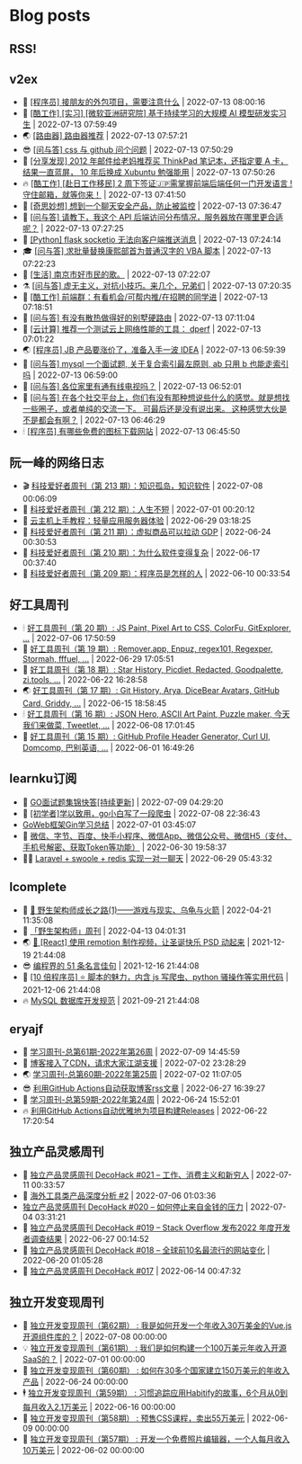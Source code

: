 # Blog posts
## RSS!



## v2ex

<!-- v2ex:START  -->
- 🫶 [[程序员] 接朋友的外包项目，需要注意什么](https://www.v2ex.com/t/865933#reply4) | 2022-07-13 08:00:16 
- 🧰 [[酷工作] [实习] [微软亚洲研究院] 基于持续学习的大规模 AI 模型研发实习生](https://www.v2ex.com/t/865932#reply0) | 2022-07-13 07:59:49 
- 🌏 [[路由器] 路由器推荐](https://www.v2ex.com/t/865931#reply1) | 2022-07-13 07:57:21 
- 😎 [[问与答] css 与 github 问个问题](https://www.v2ex.com/t/865930#reply2) | 2022-07-13 07:50:29 
- 💂 [[分享发现] 2012 年邮件给老妈推荐买 ThinkPad 笔记本，还指定要 A 卡，结果一直蓝屏， 10 年后换成 Xubuntu 勉强能用](https://www.v2ex.com/t/865929#reply0) | 2022-07-13 07:50:26 
- 🔥 [[酷工作] [赴日工作移民] 2 周下签证🇯🇵需掌握前端后端任何一门开发语言 ! 守住邮箱，就等你来！](https://www.v2ex.com/t/865928#reply2) | 2022-07-13 07:41:50 
- 🦅 [[奇思妙想] 想到一个聊天安全产品，防止被监控](https://www.v2ex.com/t/865927#reply3) | 2022-07-13 07:36:47 
- 🙉 [[问与答] 请教下，我这个 API 后端访问分布情况，服务器放在哪里更合适呢？](https://www.v2ex.com/t/865926#reply2) | 2022-07-13 07:27:25 
- 💫 [[Python] flask socketio 无法向客户端推送消息](https://www.v2ex.com/t/865925#reply2) | 2022-07-13 07:24:14 
- 🎓 [[问与答] 求批量替换康熙部首为普通汉字的 VBA 脚本](https://www.v2ex.com/t/865924#reply0) | 2022-07-13 07:22:23 
- 🗽 [[生活] 南京市好市民的歌。](https://www.v2ex.com/t/865923#reply4) | 2022-07-13 07:22:07 
- ⚗️ [[问与答] 虚无主义，对抗小技巧。来几个，兄弟们](https://www.v2ex.com/t/865922#reply3) | 2022-07-13 07:20:35 
- 🦍 [[酷工作] 前端群：有看机会/可帮内推/在招聘的同学进](https://www.v2ex.com/t/865921#reply1) | 2022-07-13 07:18:51 
- 🤩 [[问与答] 有没有散热做得好的别墅硬路由](https://www.v2ex.com/t/865920#reply0) | 2022-07-13 07:11:04 
- 🙉 [[云计算] 推荐一个测试云上网络性能的工具： dperf](https://www.v2ex.com/t/865918#reply0) | 2022-07-13 07:01:22 
- 🌏 [[程序员] JB 产品要涨价了，准备入手一波 IDEA](https://www.v2ex.com/t/865917#reply8) | 2022-07-13 06:59:39 
- 🐘 [[问与答] mysql 一个面试题, 关于复合索引最左原则, ab 只用 b 也能走索引吗](https://www.v2ex.com/t/865916#reply3) | 2022-07-13 06:59:00 
- 🧰 [[问与答] 各位家里有通有线电视吗？](https://www.v2ex.com/t/865915#reply0) | 2022-07-13 06:52:01 
- 💃 [[问与答] 在各个社交平台上，你们有没有那种想说些什么的感觉。就是想找一些圈子，或者单纯的交流一下。
可最后还是没有说出来。
这种感觉大伙是不是都会有啊？](https://www.v2ex.com/t/865913#reply0) | 2022-07-13 06:46:29 
- 🕯 [[程序员] 有哪些免费的图标下载网站](https://www.v2ex.com/t/865912#reply3) | 2022-07-13 06:45:50 <!-- v2ex:END -->

## 阮一峰的网络日志

<!-- ruanyf:START -->
- 🎬 [科技爱好者周刊（第 213 期）：知识孤岛，知识软件](http://www.ruanyifeng.com/blog/2022/07/weekly-issue-213.html) | 2022-07-08 00:06:09 
- 💄 [科技爱好者周刊（第 212 期）：人生不短](http://www.ruanyifeng.com/blog/2022/07/weekly-issue-212.html) | 2022-07-01 00:20:12 
- 🐎 [云主机上手教程：轻量应用服务器体验](http://www.ruanyifeng.com/blog/2022/06/cloud-server-getting-started-tutorial.html) | 2022-06-29 03:18:25 
- 🤔 [科技爱好者周刊（第 211 期）：虚拟商品可以拉动 GDP](http://www.ruanyifeng.com/blog/2022/06/weekly-issue-211.html) | 2022-06-24 00:30:53 
- 🧠 [科技爱好者周刊（第 210 期）：为什么软件变得复杂](http://www.ruanyifeng.com/blog/2022/06/weekly-issue-210.html) | 2022-06-17 00:37:40 
- 🎃 [科技爱好者周刊（第 209 期）：程序员是怎样的人](http://www.ruanyifeng.com/blog/2022/06/weekly-issue-209.html) | 2022-06-10 00:33:54 <!-- ruanyf:END -->

## 好工具周刊

<!-- bestxtools:START -->
- 🕯 [好工具周刊（第 20 期）: JS Paint, Pixel Art to CSS, ColorFu, GitExplorer, ...](https://discuss-cn.bestxtools.com/d/57/1) | 2022-07-06 17:50:59 
- 🦩 [好工具周刊（第 19 期）: Remover.app, Enpuz, regex101, Regexper, Stormah, fffuel, ...](https://discuss-cn.bestxtools.com/d/56/1) | 2022-06-29 17:05:51 
- 🦄 [好工具周刊（第 18 期）: Star History, Picdiet, Redacted, Goodpalette, zi.tools, ...](https://discuss-cn.bestxtools.com/d/47/1) | 2022-06-22 16:28:58 
- 🌏 [好工具周刊（第 17 期）: Git History, Arya, DiceBear Avatars, GitHub Card, Griddy, ...](https://discuss-cn.bestxtools.com/d/43/1) | 2022-06-15 18:58:45 
- 🕯 [好工具周刊（第 16 期）: JSON Hero, ASCII Art Paint, Puzzle maker, 今天我们来做菜, Tweetlet, ...](https://discuss-cn.bestxtools.com/d/42/1) | 2022-06-08 17:01:45 
- 📝 [好工具周刊（第 15 期）: GitHub Profile Header Generator, Curl UI, Domcomp, 巴别英语, ...](https://discuss-cn.bestxtools.com/d/40/1) | 2022-06-01 16:49:26 <!-- bestxtools:END -->


## learnku订阅

<!-- learnku:START -->
- 🦅 [GO面试题集锦快答[持续更新]](https://learnku.com/articles/69250) | 2022-07-09 04:29:20 
- 🦅 [[初学者]学以致用，go小白写了一段爬虫](https://learnku.com/go/t/69522) | 2022-07-08 22:36:43 
-  [GoWeb框架Gin学习总结](https://learnku.com/articles/69259) | 2022-07-01 03:45:07 
- 🌈 [微信、字节、百度、快手小程序、微信App、微信公众号、微信H5（支付、手机号解密、获取Token等功能）](https://learnku.com/articles/69235) | 2022-06-30 19:58:37 
- 🧑‍🏫 [Laravel + swoole + redis 实现一对一聊天](https://learnku.com/articles/69154) | 2022-06-29 05:43:32 <!-- learnku:END -->



## lcomplete

<!-- lcomplete:START -->
- 🫶 [🐒 野生架构师成长之路&lpar;1&rpar;——游戏与现实、乌龟与火箭](http://codelc.com/post/growup/s01/) | 2022-04-21 11:35:08 
- 🧰 [「野生架构师」周刊](http://codelc.com/post/essay/%E9%87%8E%E7%94%9F%E6%9E%B6%E6%9E%84%E5%B8%88%E5%91%A8%E5%88%8A%E4%BB%8B%E7%BB%8D/) | 2022-04-13 04:01:31 
- 🌏 [🎄 [React] 使用 remotion 制作视频，让圣诞快乐 PSD 动起来](http://codelc.com/post/dev/js/remotion/) | 2021-12-19 21:44:08 
- 😎 [编程界的 51 条名言佳句](http://codelc.com/post/dev/thinking/quotes/) | 2021-12-16 21:44:08 
- 💂 [[10 倍程序员] ⭐ 脚本的魅力，内含 js 写爬虫、python 骚操作等实用代码](http://codelc.com/post/dev/10x/script/) | 2021-12-06 21:44:08 
- 🔥 [MySQL 数据库开发规范](http://codelc.com/post/dev/db/mysql_standard/) | 2021-09-21 21:44:08 <!-- lcomplete:END -->

## eryajf

<!-- eryajf:START -->
- 🫶 [学习周刊-总第61期-2022年第26周](https://wiki.eryajf.net/pages/703307/) | 2022-07-09 14:45:59 
- 🧰 [博客接入了CDN，请求大家江湖支援](https://wiki.eryajf.net/pages/5f559d/) | 2022-07-02 23:28:29 
- 🌏 [学习周刊-总第60期-2022年第25周](https://wiki.eryajf.net/pages/bff449/) | 2022-07-02 11:07:05 
- 😎 [利用GitHub Actions自动获取博客rss文章](https://wiki.eryajf.net/pages/1b1ba3/) | 2022-06-27 16:39:27 
- 💂 [学习周刊-总第59期-2022年第24周](https://wiki.eryajf.net/pages/b0bdd0/) | 2022-06-24 15:52:01 
- 🔥 [利用GitHub Actions自动优雅地为项目构建Releases](https://wiki.eryajf.net/pages/f3e878/) | 2022-06-22 17:20:54 <!-- eryajf:END -->



## 独立产品灵感周刊

<!-- DecoHack:START -->
- 🦣 [独立产品灵感周刊 DecoHack #021 – 工作、消费主义和新穷人](https://www.decohack.com/Post/753) | 2022-07-11 00:33:57 
- 🤡 [海外工具类产品深度分析 #2](https://www.decohack.com/Post/746) | 2022-07-06 01:03:36 
-  [独立产品灵感周刊 DecoHack #020 – 如何停止来自金钱的压力](https://www.decohack.com/Post/728) | 2022-07-04 03:31:21 
- 🐲 [独立产品灵感周刊 DecoHack #019 – Stack Overflow 发布2022 年度开发者调查结果](https://www.decohack.com/Post/699) | 2022-06-27 00:14:52 
- 🦅 [独立产品灵感周刊 DecoHack #018 – 全球前10名最流行的网站变化](https://www.decohack.com/Post/680) | 2022-06-20 01:05:28 
- 🧰 [独立产品灵感周刊 DecoHack #017](https://www.decohack.com/Post/663) | 2022-06-14 00:47:32 <!-- DecoHack:END -->

## 独立开发变现周刊

<!-- easyindie:START -->
- 💂 [独立开发变现周刊（第62期） : 我是如何开发一个年收入30万美金的Vue.js开源组件库的？](https://www.ezindie.com/weekly/issue-62) | 2022-07-08 00:00:00 
- 💡 [独立开发变现周刊（第61期） : 我们是如何构建一个100万美元年收入开源SaaS的？](https://www.ezindie.com/weekly/issue-61) | 2022-07-01 00:00:00 
- 🌋 [独立开发变现周刊（第60期） : 如何在30多个国家建立150万美元的年收入产品](https://www.ezindie.com/weekly/issue-60) | 2022-06-24 00:00:00 
- 🕴 [独立开发变现周刊（第59期） : 习惯追踪应用Habitify的故事，6个月从0到每月收入2.1万美元](https://www.ezindie.com/weekly/issue-59) | 2022-06-16 00:00:00 
- 🎊 [独立开发变现周刊（第58期） : 预售CSS课程，卖出55万美元](https://www.ezindie.com/weekly/issue-58) | 2022-06-09 00:00:00 
- 🤔 [独立开发变现周刊（第57期） : 开发一个免费照片编辑器，一个人每月收入10万美元](https://www.ezindie.com/weekly/issue-57) | 2022-06-02 00:00:00 <!-- easyindie:END -->



